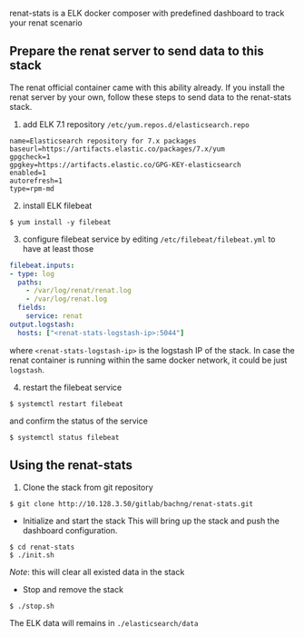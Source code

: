 renat-stats is a ELK docker composer with predefined dashboard to track your renat scenario

## Prepare the renat server to send data to this stack
The renat official container came with this ability already. If you install the renat server by your own, follow these steps to send data to the renat-stats stack.

1. add ELK 7.1 repository `/etc/yum.repos.d/elasticsearch.repo`

```
name=Elasticsearch repository for 7.x packages
baseurl=https://artifacts.elastic.co/packages/7.x/yum
gpgcheck=1
gpgkey=https://artifacts.elastic.co/GPG-KEY-elasticsearch
enabled=1
autorefresh=1
type=rpm-md
```

2. install ELK filebeat

```
$ yum install -y filebeat
```

3. configure filebeat service by editing `/etc/filebeat/filebeat.yml` to have at least those
```yaml:filebeat.yml
filebeat.inputs:
- type: log
  paths:
    - /var/log/renat/renat.log
    - /var/log/renat.log
  fields:
    service: renat
output.logstash:
  hosts: ["<renat-stats-logstash-ip>:5044"]
```

where `<renat-stats-logstash-ip>` is the logstash IP of the stack. In case the renat container is running within the same docker network, it could be just `logstash`.

4. restart the filebeat service


```
$ systemctl restart filebeat

```
and confirm the status of the service

```
$ systemctl status filebeat
```



## Using the renat-stats
1. Clone the stack from git repository

```
$ git clone http://10.128.3.50/gitlab/bachng/renat-stats.git
```

- Initialize and start the stack
This will bring up the stack and push the dashboard configuration.
```
$ cd renat-stats
$ ./init.sh
```
*Note*: this will clear all existed data in the stack 


- Stop and remove the stack

```
$ ./stop.sh
```
The ELK data will remains in `./elasticsearch/data`


